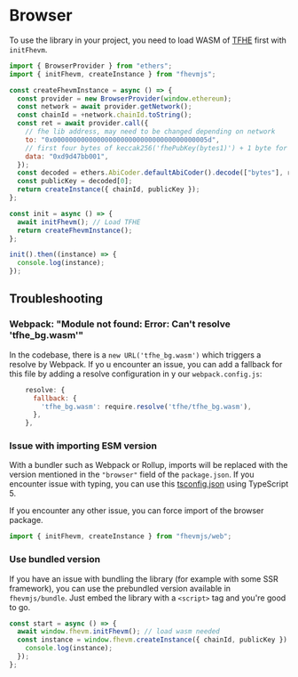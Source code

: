 # Browser

To use the library in your project, you need to load WASM of [TFHE](https://www.npmjs.com/package/tfhe) first with `initFhevm`.

```javascript
import { BrowserProvider } from "ethers";
import { initFhevm, createInstance } from "fhevmjs";

const createFhevmInstance = async () => {
  const provider = new BrowserProvider(window.ethereum);
  const network = await provider.getNetwork();
  const chainId = +network.chainId.toString();
  const ret = await provider.call({
    // fhe lib address, may need to be changed depending on network
    to: "0x000000000000000000000000000000000000005d",
    // first four bytes of keccak256('fhePubKey(bytes1)') + 1 byte for library
    data: "0xd9d47bb001",
  });
  const decoded = ethers.AbiCoder.defaultAbiCoder().decode(["bytes"], ret);
  const publicKey = decoded[0];
  return createInstance({ chainId, publicKey });
};

const init = async () => {
  await initFhevm(); // Load TFHE
  return createFhevmInstance();
};

init().then((instance) => {
  console.log(instance);
});
```

## Troubleshooting

### Webpack: "Module not found: Error: Can't resolve 'tfhe_bg.wasm'"

In the codebase, there is a `new URL('tfhe_bg.wasm')` which triggers a resolve by Webpack. If yo u encounter an issue, you can add a fallback for this file by adding a resolve configuration in y our `webpack.config.js`:

```javascript
    resolve: {
      fallback: {
        'tfhe_bg.wasm': require.resolve('tfhe/tfhe_bg.wasm'),
      },
    },
```

### Issue with importing ESM version

With a bundler such as Webpack or Rollup, imports will be replaced with the version mentioned in the `"browser"` field of the `package.json`. If you encounter issue with typing, you can use this [tsconfig.json](https://github.com/zama-ai/fhevmjs-react-template/blob/main/tsconfig.json) using TypeScript 5.

If you encounter any other issue, you can force import of the browser package.

```javascript
import { initFhevm, createInstance } from "fhevmjs/web";
```

### Use bundled version

If you have an issue with bundling the library (for example with some SSR framework), you can use the prebundled version available in `fhevmjs/bundle`. Just embed the library with a `<script>` tag and you're good to go.

```javascript
const start = async () => {
  await window.fhevm.initFhevm(); // load wasm needed
  const instance = window.fhevm.createInstance({ chainId, publicKey }).then((instance) => {
    console.log(instance);
  });
};
```
